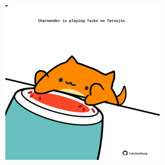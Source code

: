 <!-- built at 01/06/2023, 02:36:04 UTC -->
<p align="center">
  <img width="500" height="500" src="./ReadmeImage.svg">
</p>
